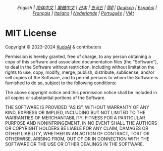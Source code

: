 <div align="center">
<h6><a href="./"><img height=15 style="margin: 0 3px -2px" src="https://raw.githubusercontent.com/KudoAI/chatgpt.js/6fa1659feadaf70853996dc7d7f6e1ab5a1e6301/media/images/icons/earth-americas.svg"></a> English | <a href="zh-cn/LICENSE.md">简体中文</a> | <a href="zh-tw/LICENSE.md">繁體中文</a> | <a href="ja/LICENSE.md">日本</a> | <a href="ko/LICENSE.md">한국인</a> | <a href="hi/LICENSE.md">हिंदी</a> | <a href="de/LICENSE.md">Deutsch</a> | <a href="es/LICENSE.md">Español</a> | <a href="fr/LICENSE.md">Français</a> | <a href="it/LICENSE.md">Italiano</a> | <a href="nl/LICENSE.md">Nederlands</a> | <a href="pt/LICENSE.md">Português</a> | <a href="vi/LICENSE.md">Việt</a></h6>
</div>

# MIT License

Copyright © 2023–2024 [KudoAI](https://github.com/KudoAI) & contributors

Permission is hereby granted, free of charge, to any person obtaining a copy of this software and associated documentation files (the "Software"), to deal in the Software without restriction, including without limitation the rights to use, copy, modify, merge, publish, distribute, sublicense, and/or sell copies of the Software, and to permit persons to whom the Software is furnished to do so, subject to the following conditions:

The above copyright notice and this permission notice shall be included in all copies or substantial portions of the Software.

THE SOFTWARE IS PROVIDED "AS IS", WITHOUT WARRANTY OF ANY KIND, EXPRESS OR IMPLIED, INCLUDING BUT NOT LIMITED TO THE WARRANTIES OF MERCHANTABILITY, FITNESS FOR A PARTICULAR PURPOSE AND NONINFRINGEMENT. IN NO EVENT SHALL THE AUTHORS OR COPYRIGHT HOLDERS BE LIABLE FOR ANY CLAIM, DAMAGES OR OTHER LIABILITY, WHETHER IN AN ACTION OF CONTRACT, TORT OR OTHERWISE, ARISING FROM, OUT OF OR IN CONNECTION WITH THE SOFTWARE OR THE USE OR OTHER DEALINGS IN THE SOFTWARE.
